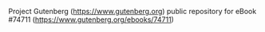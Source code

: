 Project Gutenberg (https://www.gutenberg.org) public repository for
eBook #74711 (https://www.gutenberg.org/ebooks/74711)
